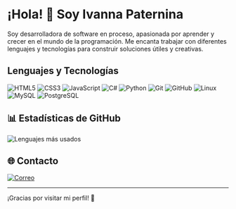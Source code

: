# ¡Hola! 👋 Soy Ivanna Paternina

Soy desarrolladora de software en proceso, apasionada por aprender y crecer en el mundo de la programación. Me encanta trabajar con diferentes lenguajes y tecnologías para construir soluciones útiles y creativas.

## Lenguajes y Tecnologías

![HTML5](https://img.shields.io/badge/HTML5-E34F26?style=for-the-badge&logo=html5&logoColor=white) 
![CSS3](https://img.shields.io/badge/CSS3-1572B6?style=for-the-badge&logo=css3&logoColor=white) 
![JavaScript](https://img.shields.io/badge/JavaScript-F7DF1E?style=for-the-badge&logo=javascript&logoColor=black) 
![C#](https://img.shields.io/badge/C%23-239120?style=for-the-badge&logo=c-sharp&logoColor=white) 
![Python](https://img.shields.io/badge/Python-3776AB?style=for-the-badge&logo=python&logoColor=white) 
![Git](https://img.shields.io/badge/Git-F05032?style=for-the-badge&logo=git&logoColor=white) 
![GitHub](https://img.shields.io/badge/GitHub-181717?style=for-the-badge&logo=github&logoColor=white) 
![Linux](https://img.shields.io/badge/Linux-FCC624?style=for-the-badge&logo=linux&logoColor=black) 
![MySQL](https://img.shields.io/badge/MySQL-4479A1?style=for-the-badge&logo=mysql&logoColor=white) 
![PostgreSQL](https://img.shields.io/badge/PostgreSQL-336791?style=for-the-badge&logo=postgresql&logoColor=white) 

## 📊 Estadísticas de GitHub

![Lenguajes más usados](https://github-readme-stats.vercel.app/api/top-langs/?username=ivanna-pm05&layout=compact&theme=dark&hide=Jupyter%20Notebook)

## 🌐 Contacto
  
[![Correo](https://img.shields.io/badge/Email-D14836?style=for-the-badge&logo=gmail&logoColor=white)](mailto:paterninamercadoivanna@gmail.com)

---

¡Gracias por visitar mi perfil! 🚀

